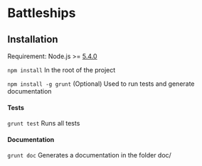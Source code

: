 # Battleships

## Installation

Requirement: Node.js >= [5.4.0](https://nodejs.org/en/download/stable/)

`npm install` In the root of the project

`npm install -g grunt` (Optional) Used to run tests and generate documentation

#### Tests

`grunt test` Runs all tests

#### Documentation

`grunt doc` Generates a documentation in the folder doc/


